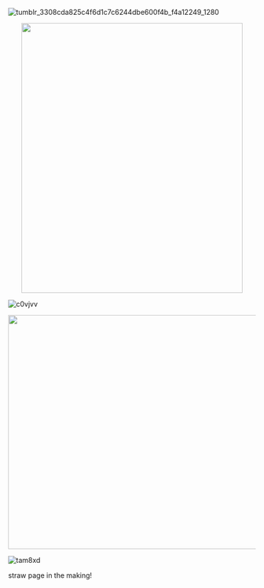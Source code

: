 ![tumblr_3308cda825c4f6d1c7c6244dbe600f4b_f4a12249_1280](https://github.com/TAURTlS/TAURTlS/assets/164212085/ab769d3c-4216-4ece-89bc-59f5f354b7f3)

<p align="center">
  <img width="450" height="550" src="https://i.imgur.com/zGeMhHC_d.webp?maxwidth=760&fidelity=grand">
</p>

![c0vjvv](https://github.com/TAURTlS/TAURTlS/assets/164212085/231ecf21-832b-4092-abb2-b2aa6fe4db37)

<p align="center">
  <img width="802" height="477" src="https://i.imgur.com/n7yeUSI.png">
</p>

![tam8xd](https://github.com/TAURTlS/TAURTlS/assets/164212085/b020f9a5-125a-4e4c-9281-c4950549eb9c)

straw page in the making!
